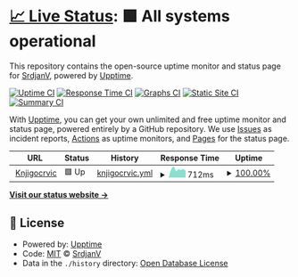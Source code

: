 # [📈 Live Status](https://LaMpiR.github.io/uptime): <!--live status--> **🟩 All systems operational**

This repository contains the open-source uptime monitor and status page for [SrdjanV](https://LaMpiR.github.io/uptime), powered by [Upptime](https://github.com/upptime/upptime).

[![Uptime CI](https://github.com/LaMpiR/uptime/workflows/Uptime%20CI/badge.svg)](https://github.com/LaMpiR/uptime/actions?query=workflow%3A%22Uptime+CI%22)
[![Response Time CI](https://github.com/LaMpiR/uptime/workflows/Response%20Time%20CI/badge.svg)](https://github.com/LaMpiR/uptime/actions?query=workflow%3A%22Response+Time+CI%22)
[![Graphs CI](https://github.com/LaMpiR/uptime/workflows/Graphs%20CI/badge.svg)](https://github.com/LaMpiR/uptime/actions?query=workflow%3A%22Graphs+CI%22)
[![Static Site CI](https://github.com/LaMpiR/uptime/workflows/Static%20Site%20CI/badge.svg)](https://github.com/LaMpiR/uptime/actions?query=workflow%3A%22Static+Site+CI%22)
[![Summary CI](https://github.com/LaMpiR/uptime/workflows/Summary%20CI/badge.svg)](https://github.com/LaMpiR/uptime/actions?query=workflow%3A%22Summary+CI%22)

With [Upptime](https://upptime.js.org), you can get your own unlimited and free uptime monitor and status page, powered entirely by a GitHub repository. We use [Issues](https://github.com/LaMpiR/uptime/issues) as incident reports, [Actions](https://github.com/LaMpiR/uptime/actions) as uptime monitors, and [Pages](https://LaMpiR.github.io/uptime) for the status page.

<!--start: status pages-->
<!-- This summary is generated by Upptime (https://github.com/upptime/upptime) -->
<!-- Do not edit this manually, your changes will be overwritten -->
<!-- prettier-ignore -->
| URL | Status | History | Response Time | Uptime |
| --- | ------ | ------- | ------------- | ------ |
| <img alt="" src="https://favicons.githubusercontent.com/knjigocrvic.com" height="13"> [Knjigocrvic](https://knjigocrvic.com) | 🟩 Up | [knjigocrvic.yml](https://github.com/LaMpiR/uptime/commits/HEAD/history/knjigocrvic.yml) | <details><summary><img alt="Response time graph" src="./graphs/knjigocrvic/response-time-week.png" height="20"> 712ms</summary><br><a href="https://LaMpiR.github.io/uptime/history/knjigocrvic"><img alt="Response time 421" src="https://img.shields.io/endpoint?url=https%3A%2F%2Fraw.githubusercontent.com%2FLaMpiR%2Fuptime%2FHEAD%2Fapi%2Fknjigocrvic%2Fresponse-time.json"></a><br><a href="https://LaMpiR.github.io/uptime/history/knjigocrvic"><img alt="24-hour response time 702" src="https://img.shields.io/endpoint?url=https%3A%2F%2Fraw.githubusercontent.com%2FLaMpiR%2Fuptime%2FHEAD%2Fapi%2Fknjigocrvic%2Fresponse-time-day.json"></a><br><a href="https://LaMpiR.github.io/uptime/history/knjigocrvic"><img alt="7-day response time 712" src="https://img.shields.io/endpoint?url=https%3A%2F%2Fraw.githubusercontent.com%2FLaMpiR%2Fuptime%2FHEAD%2Fapi%2Fknjigocrvic%2Fresponse-time-week.json"></a><br><a href="https://LaMpiR.github.io/uptime/history/knjigocrvic"><img alt="30-day response time 1262" src="https://img.shields.io/endpoint?url=https%3A%2F%2Fraw.githubusercontent.com%2FLaMpiR%2Fuptime%2FHEAD%2Fapi%2Fknjigocrvic%2Fresponse-time-month.json"></a><br><a href="https://LaMpiR.github.io/uptime/history/knjigocrvic"><img alt="1-year response time 421" src="https://img.shields.io/endpoint?url=https%3A%2F%2Fraw.githubusercontent.com%2FLaMpiR%2Fuptime%2FHEAD%2Fapi%2Fknjigocrvic%2Fresponse-time-year.json"></a></details> | <details><summary><a href="https://LaMpiR.github.io/uptime/history/knjigocrvic">100.00%</a></summary><a href="https://LaMpiR.github.io/uptime/history/knjigocrvic"><img alt="All-time uptime 99.48%" src="https://img.shields.io/endpoint?url=https%3A%2F%2Fraw.githubusercontent.com%2FLaMpiR%2Fuptime%2FHEAD%2Fapi%2Fknjigocrvic%2Fuptime.json"></a><br><a href="https://LaMpiR.github.io/uptime/history/knjigocrvic"><img alt="24-hour uptime 100.00%" src="https://img.shields.io/endpoint?url=https%3A%2F%2Fraw.githubusercontent.com%2FLaMpiR%2Fuptime%2FHEAD%2Fapi%2Fknjigocrvic%2Fuptime-day.json"></a><br><a href="https://LaMpiR.github.io/uptime/history/knjigocrvic"><img alt="7-day uptime 100.00%" src="https://img.shields.io/endpoint?url=https%3A%2F%2Fraw.githubusercontent.com%2FLaMpiR%2Fuptime%2FHEAD%2Fapi%2Fknjigocrvic%2Fuptime-week.json"></a><br><a href="https://LaMpiR.github.io/uptime/history/knjigocrvic"><img alt="30-day uptime 100.00%" src="https://img.shields.io/endpoint?url=https%3A%2F%2Fraw.githubusercontent.com%2FLaMpiR%2Fuptime%2FHEAD%2Fapi%2Fknjigocrvic%2Fuptime-month.json"></a><br><a href="https://LaMpiR.github.io/uptime/history/knjigocrvic"><img alt="1-year uptime 99.48%" src="https://img.shields.io/endpoint?url=https%3A%2F%2Fraw.githubusercontent.com%2FLaMpiR%2Fuptime%2FHEAD%2Fapi%2Fknjigocrvic%2Fuptime-year.json"></a></details>

<!--end: status pages-->

[**Visit our status website →**](https://LaMpiR.github.io/uptime)

## 📄 License

- Powered by: [Upptime](https://github.com/upptime/upptime)
- Code: [MIT](./LICENSE) © [SrdjanV](https://LaMpiR.github.io/uptime)
- Data in the `./history` directory: [Open Database License](https://opendatacommons.org/licenses/odbl/1-0/)
